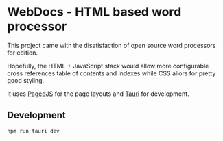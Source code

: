 # WebDocs - HTML based word processor

This project came with the disatisfaction of open source word processors for
edition.

Hopefully, the HTML + JavaScript stack would allow more configurable cross
references table of contents and indexes while CSS allors for pretty good
styling.

It uses [PagedJS](https://pagedjs.org) for the page layouts and
[Tauri](https://tauri.app/) for development.

## Development

    npm run tauri dev
